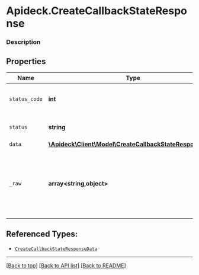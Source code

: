 # Apideck.CreateCallbackStateResponse

### Description

## Properties
Name | Type | Description | Notes
------------ | ------------- | ------------- | -------------
`status_code` | **int** | HTTP Response Status Code | 
`status` | **string** | HTTP Response Status | 
`data` | [**\Apideck\Client\Model\CreateCallbackStateResponseData**](CreateCallbackStateResponseData.md) |  | 
`_raw` | **array&lt;string,object&gt;** | Raw response from the integration when raw=true query param is provided | [optional] 





## Referenced Types:


* [`CreateCallbackStateResponseData`](CreateCallbackStateResponseData.md)


---

[[Back to top]](#) [[Back to API list]](../../../../README.md#documentation-for-api-endpoints) [[Back to README]](../../../../README.md)


